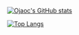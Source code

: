 [![Ojaoc's GitHub stats](https://github-readme-stats.vercel.app/api?username=ojaoc&theme=vue)](https://github.com/anuraghazra/github-readme-stats)

[![Top Langs](https://github-readme-stats.vercel.app/api/top-langs/?username=ojaoc)](https://github.com/anuraghazra/github-readme-stats)
